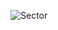 ![Sector](https://media.discordapp.net/attachments/1052902389327339520/1063058208320663644/sector_banner.png)
